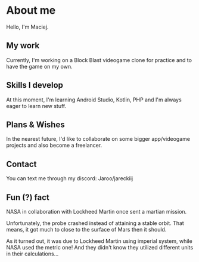 # About me

Hello, I'm Maciej.

## My work

Currently, I'm working on a Block Blast videogame clone for practice and to have the game on my own.

## Skills I develop

At this moment, I'm learning Android Studio, Kotlin, PHP and I'm always eager to learn new stuff.

## Plans & Wishes

In the nearest future, I'd like to collaborate on some bigger app/videogame projects and also become a freelancer.

## Contact

You can text me through my discord: Jaroo/jareckiij

## Fun (?) fact

NASA in collaboration with Lockheed Martin once sent a martian mission. 

Unfortunately, the probe crashed instead of attaining a stable orbit. That means, it got much to close to the surface of Mars then it should. 

As it turned out, it was due to Lockheed Martin using imperial system, while NASA used the metric one! And they didn't know they utilized different units in their calculations...

